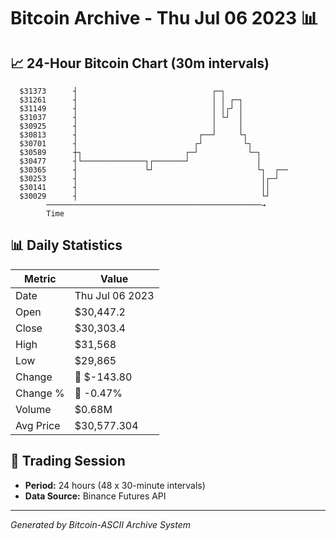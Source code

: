 # Bitcoin Archive - Thu Jul 06 2023 📊

## 📈 24-Hour Bitcoin Chart (30m intervals)

```
  $31373      ┤                              ┌─┐               
  $31261      ┤                              │ │ ┌─┐           
  $31149      ┤                              │ │┌┘ │           
  $31037      ┤                              │ └┘  │           
  $30925      ┤                              │     │           
  $30813      ┤                           ┌──┘     └┐          
  $30701      ┤                          ┌┘         └┐         
  $30589      ┼┐                       ┌─┘           └─┐       
  $30477      ┤└──────────────┐┌───────┘               │       
  $30365      ┤               └┘                       └┐  ┌── 
  $30253      ┤                                         │┌─┘   
  $30141      ┤                                         ││     
  $30029      ┤                                         └┘     
        ────────────────────────────────────────────────→
        Time
```

## 📊 Daily Statistics

| Metric | Value |
|--------|-------|
| Date | Thu Jul 06 2023 |
| Open | $30,447.2 |
| Close | $30,303.4 |
| High | $31,568 |
| Low | $29,865 |
| Change | 🔴 $-143.80 |
| Change % | 🔴 -0.47% |
| Volume | $0.68M |
| Avg Price | $30,577.304 |

## 📅 Trading Session

- **Period:** 24 hours (48 x 30-minute intervals)
- **Data Source:** Binance Futures API

---
*Generated by Bitcoin-ASCII Archive System*

